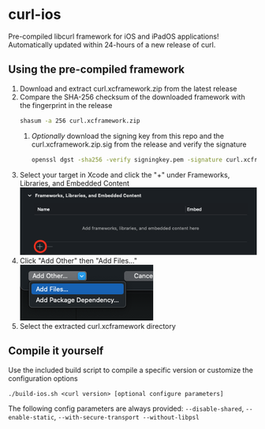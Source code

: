 # curl-ios

Pre-compiled libcurl framework for iOS and iPadOS applications! Automatically updated within 24-hours of a new release of curl.

## Using the pre-compiled framework

1. Download and extract curl.xcframework.zip from the latest release
1. Compare the SHA-256 checksum of the downloaded framework with the fingerprint in the release
    ```bash
    shasum -a 256 curl.xcframework.zip
    ```
    1. _Optionally_ download the signing key from this repo and the curl.xcframework.zip.sig from the release and verify the signature
        ```bash
        openssl dgst -sha256 -verify signingkey.pem -signature curl.xcframework.zip.sig curl.xcframework.zip
        ```
1. Select your target in Xcode and click the "+" under Frameworks, Libraries, and Embedded Content  
    ![Screenshot of the Frameworks, Libraries, and Embedded Content section in Xcode with the plus button circled](resources/frameworks.png)
1. Click "Add Other" then "Add Files..."  
    ![Screenshot of a dropdown menu with the add files option highlighted](resources/addfiles.png)
1. Select the extracted curl.xcframework directory

## Compile it yourself

Use the included build script to compile a specific version or customize the configuration options

```
./build-ios.sh <curl version> [optional configure parameters]
```

The following config parameters are always provided: `--disable-shared`, `--enable-static`, `--with-secure-transport --without-libpsl`
